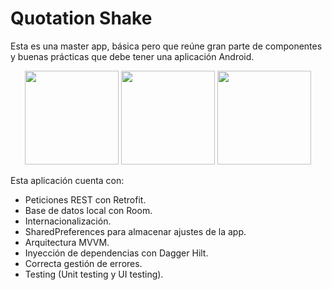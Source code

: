 # Quotation Shake
Esta es una master app, básica pero que reúne gran parte de componentes y buenas prácticas que debe tener una aplicación Android.

<div align="center">
  <img width="150" src="https://github.com/aperher/android-quotation-shake/assets/100694428/a6fd3091-a912-4260-97a3-8280c68406ff"/>
  <img width="150" src="https://github.com/aperher/android-quotation-shake/assets/100694428/3c91859a-aabf-45ed-b24e-5562dc061dbb"/>
  <img width="150" src="https://github.com/aperher/android-quotation-shake/assets/100694428/8a793c4a-f93d-477f-ba29-909d112e5d07"/>
</div>

Esta aplicación cuenta con:

- Peticiones REST con Retrofit.
- Base de datos local con Room.
- Internacionalización.
- SharedPreferences para almacenar ajustes de la app.
- Arquitectura MVVM.
- Inyección de dependencias con Dagger Hilt.
- Correcta gestión de errores.
- Testing (Unit testing y UI testing).
